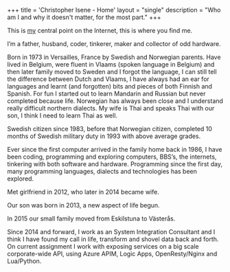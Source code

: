 +++
title = 'Christopher Isene - Home'
layout = "single"
description = "Who am I and why it doesn't matter, for the most part."
+++





This is [my](https://christopherisene.se/) central point on the Internet, this is where you find me.

I’m a father, husband, coder, tinkerer, maker and collector of odd hardware.

Born in 1973 in Versailles, France by Swedish and Norwegian parents. Have lived in Belgium, were fluent in Vlaams (spoken language in Belgium) and then later family moved to Sweden and I forgot the language, I can still tell the difference between Dutch and Vlaams, I have always had an ear for languages and learnt (and forgotten) bits and pieces of both Finnish and Spanish. For fun I started out to learn Mandarin and Russian but never completed because life. Norwegian has always been close and I understand really difficult northern dialects. My wife is Thai and speaks Thai with our son, I think I need to learn Thai as well.

Swedish citizen since 1983, before that Norwegian citizen, completed 10 months of Swedish military duty in 1993 with above average grades.

Ever since the first computer arrived in the family home back in 1986, I have been coding, programming and exploring computers, BBS’s, the internets, tinkering with both software and hardware. Programming since the first day, many programming languages, dialects and technologies has been explored.

Met girlfriend in 2012, who later in 2014 became wife.

Our son was born in 2013, a new aspect of life begun.

In 2015 our small family moved from Eskilstuna to Västerås.

Since 2014 and forward, I work as an System Integration Consultant and I think I have found my call in life, transform and shovel data back and forth. On current assignment I work with exposing services on a big scale corporate-wide API, using Azure APIM, Logic Apps, OpenResty/Nginx and Lua/Python.
